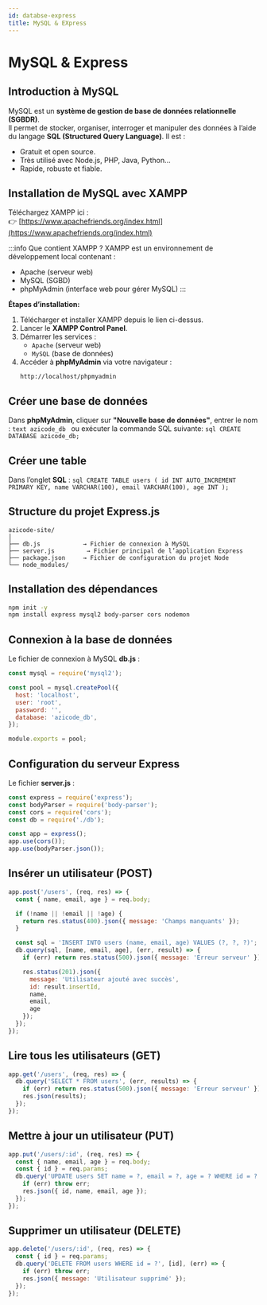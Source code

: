 ```yaml
---
id: databse-express
title: MySQL & EXpress
---
```


#  MySQL & Express

## Introduction à MySQL
MySQL est un **système de gestion de base de données relationnelle (SGBDR)**.  
Il permet de stocker, organiser, interroger et manipuler des données à l’aide du langage **SQL (Structured Query Language)**.
Il est :
- Gratuit et open source.
- Très utilisé avec Node.js, PHP, Java, Python…
- Rapide, robuste et fiable.

## Installation de MySQL avec XAMPP
Téléchargez XAMPP ici :  
👉 [https://www.apachefriends.org/index.html](https://www.apachefriends.org/index.html)

:::info Que contient XAMPP ?
XAMPP est un environnement de développement local contenant :
- Apache (serveur web)
- MySQL (SGBD)
- phpMyAdmin (interface web pour gérer MySQL)
:::

**Étapes d’installation:**
1. Télécharger et installer XAMPP depuis le lien ci-dessus.
2. Lancer le **XAMPP Control Panel**.
3. Démarrer les services :
   - `Apache` (serveur web)
   - `MySQL` (base de données)
4. Accéder à **phpMyAdmin** via votre navigateur :
   ```text
   http://localhost/phpmyadmin
   ```
## Créer une base de données
Dans **phpMyAdmin**, cliquer sur **"Nouvelle base de données"**, entrer le nom :
     ```text
     azicode_db
     ```
ou exécuter la commande SQL suivante:
    ```sql
        CREATE DATABASE azicode_db;
    ```
##  Créer une table 
Dans l’onglet **SQL** :
    ```sql
    CREATE TABLE users (
        id INT AUTO_INCREMENT PRIMARY KEY,
        name VARCHAR(100),
        email VARCHAR(100),
        age INT
    );
    ```
## Structure du projet Express.js
```pgsql
azicode-site/
│
├── db.js            → Fichier de connexion à MySQL
├── server.js         → Fichier principal de l’application Express
├── package.json     → Fichier de configuration du projet Node  
└── node_modules/
```

## Installation des dépendances

```bash
npm init -y
npm install express mysql2 body-parser cors nodemon
```
## Connexion à la base de données

Le fichier de connexion à MySQL **db.js** :
```js
const mysql = require('mysql2');

const pool = mysql.createPool({
  host: 'localhost',
  user: 'root',
  password: '',         
  database: 'azicode_db',
});

module.exports = pool;
```
## Configuration du serveur Express
Le fichier **server.js** :

```js
const express = require('express');
const bodyParser = require('body-parser');
const cors = require('cors');
const db = require('./db');

const app = express();
app.use(cors());
app.use(bodyParser.json());

```

##  Insérer un utilisateur (POST)
```js
app.post('/users', (req, res) => {
  const { name, email, age } = req.body;

  if (!name || !email || !age) {
    return res.status(400).json({ message: 'Champs manquants' });
  }

  const sql = 'INSERT INTO users (name, email, age) VALUES (?, ?, ?)';
  db.query(sql, [name, email, age], (err, result) => {
    if (err) return res.status(500).json({ message: 'Erreur serveur' });

    res.status(201).json({
      message: 'Utilisateur ajouté avec succès',
      id: result.insertId,
      name,
      email,
      age
    });
  });
});
```
## Lire tous les utilisateurs (GET)
```js
app.get('/users', (req, res) => {
  db.query('SELECT * FROM users', (err, results) => {
    if (err) return res.status(500).json({ message: 'Erreur serveur' });
    res.json(results);
  });
});
```

## Mettre à jour un utilisateur (PUT)
```js
app.put('/users/:id', (req, res) => {
  const { name, email, age } = req.body;
  const { id } = req.params;
  db.query('UPDATE users SET name = ?, email = ?, age = ? WHERE id = ?', [name, email, age, id], (err) => {
    if (err) throw err;
    res.json({ id, name, email, age });
  });
});
```

## Supprimer un utilisateur (DELETE)
```js
app.delete('/users/:id', (req, res) => {
  const { id } = req.params;
  db.query('DELETE FROM users WHERE id = ?', [id], (err) => {
    if (err) throw err;
    res.json({ message: 'Utilisateur supprimé' });
  });
});
```
